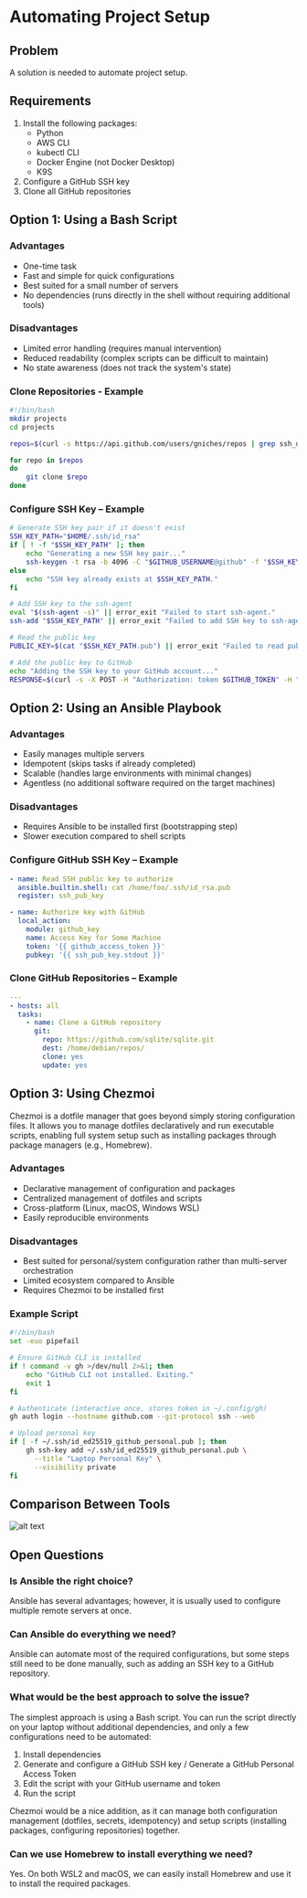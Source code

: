 # Automating Project Setup

## Problem
A solution is needed to automate project setup.

## Requirements
1. Install the following packages:
   - Python
   - AWS CLI
   - kubectl CLI
   - Docker Engine (not Docker Desktop)
   - K9S
2. Configure a GitHub SSH key
3. Clone all GitHub repositories

## Option 1: Using a Bash Script

### Advantages
- One-time task
- Fast and simple for quick configurations
- Best suited for a small number of servers
- No dependencies (runs directly in the shell without requiring additional tools)

### Disadvantages
- Limited error handling (requires manual intervention)
- Reduced readability (complex scripts can be difficult to maintain)
- No state awareness (does not track the system's state)

### Clone Repositories - Example
```bash
#!/bin/bash
mkdir projects
cd projects

repos=$(curl -s https://api.github.com/users/gniches/repos | grep ssh_url | cut -d'"' -f 4)

for repo in $repos
do
    git clone $repo
done
```

### Configure SSH Key – Example
```bash
# Generate SSH key pair if it doesn't exist
SSH_KEY_PATH="$HOME/.ssh/id_rsa"
if [ ! -f "$SSH_KEY_PATH" ]; then
    echo "Generating a new SSH key pair..."
    ssh-keygen -t rsa -b 4096 -C "$GITHUB_USERNAME@github" -f "$SSH_KEY_PATH" -N "" || error_exit "Failed to generate SSH key."
else
    echo "SSH key already exists at $SSH_KEY_PATH."
fi

# Add SSH key to the ssh-agent
eval "$(ssh-agent -s)" || error_exit "Failed to start ssh-agent."
ssh-add "$SSH_KEY_PATH" || error_exit "Failed to add SSH key to ssh-agent."

# Read the public key
PUBLIC_KEY=$(cat "$SSH_KEY_PATH.pub") || error_exit "Failed to read public key."

# Add the public key to GitHub
echo "Adding the SSH key to your GitHub account..."
RESPONSE=$(curl -s -X POST -H "Authorization: token $GITHUB_TOKEN" -H "Content-Type: application/json" -d "{\"title\":\"$(hostname) - $(date)\",\"key\":\"$PUBLIC_KEY\"}" https://api.github.com/user/keys)
```

## Option 2: Using an Ansible Playbook

### Advantages
- Easily manages multiple servers
- Idempotent (skips tasks if already completed)
- Scalable (handles large environments with minimal changes)
- Agentless (no additional software required on the target machines)

### Disadvantages
- Requires Ansible to be installed first (bootstrapping step)
- Slower execution compared to shell scripts

### Configure GitHub SSH Key – Example
```yaml
- name: Read SSH public key to authorize
  ansible.builtin.shell: cat /home/foo/.ssh/id_rsa.pub
  register: ssh_pub_key

- name: Authorize key with GitHub
  local_action:
    module: github_key
    name: Access Key for Some Machine
    token: '{{ github_access_token }}'
    pubkey: '{{ ssh_pub_key.stdout }}'
```

### Clone GitHub Repositories – Example
```yaml
---
- hosts: all
  tasks:
    - name: Clone a GitHub repository
      git:
        repo: https://github.com/sqlite/sqlite.git
        dest: /home/debian/repos/
        clone: yes
        update: yes
```

## Option 3: Using Chezmoi

Chezmoi is a dotfile manager that goes beyond simply storing configuration files. It allows you to manage dotfiles declaratively and run executable scripts, enabling full system setup such as installing packages through package managers (e.g., Homebrew).

### Advantages
- Declarative management of configuration and packages
- Centralized management of dotfiles and scripts
- Cross-platform (Linux, macOS, Windows WSL)
- Easily reproducible environments

### Disadvantages
- Best suited for personal/system configuration rather than multi-server orchestration
- Limited ecosystem compared to Ansible
- Requires Chezmoi to be installed first

### Example Script
```bash
#!/bin/bash
set -euo pipefail

# Ensure GitHub CLI is installed
if ! command -v gh >/dev/null 2>&1; then
    echo "GitHub CLI not installed. Exiting."
    exit 1
fi

# Authenticate (interactive once, stores token in ~/.config/gh)
gh auth login --hostname github.com --git-protocol ssh --web

# Upload personal key
if [ -f ~/.ssh/id_ed25519_github_personal.pub ]; then
    gh ssh-key add ~/.ssh/id_ed25519_github_personal.pub \
      --title "Laptop Personal Key" \
      --visibility private
fi
```

## Comparison Between Tools

![alt text](image.png)

## Open Questions

### Is Ansible the right choice?
Ansible has several advantages; however, it is usually used to configure multiple remote servers at once.

### Can Ansible do everything we need?
Ansible can automate most of the required configurations, but some steps still need to be done manually, such as adding an SSH key to a GitHub repository.

### What would be the best approach to solve the issue?
The simplest approach is using a Bash script. You can run the script directly on your laptop without additional dependencies, and only a few configurations need to be automated:
1. Install dependencies
2. Generate and configure a GitHub SSH key / Generate a GitHub Personal Access Token
3. Edit the script with your GitHub username and token
4. Run the script

Chezmoi would be a nice addition, as it can manage both configuration management (dotfiles, secrets, idempotency) and setup scripts (installing packages, configuring repositories) together.

### Can we use Homebrew to install everything we need?
Yes. On both WSL2 and macOS, we can easily install Homebrew and use it to install the required packages.